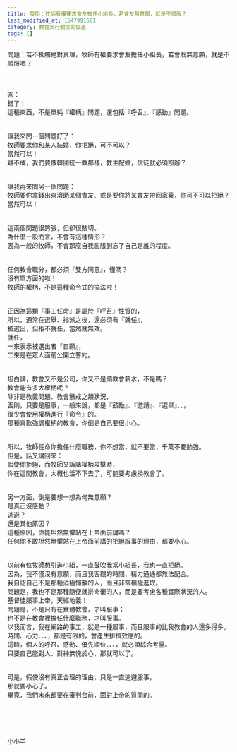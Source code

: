 ```yaml
---
title: 發問：牧師有權要求會友擔任小組長，若會友無意願，就是不順服？
last_modified_at: 1547991681
category: 教會流行觀念的偏差
tags: []
---
```


問題：若不牴觸絶對真理，牧師有權要求會友擔任小組長，若會友無意願，就是不順服嗎？<br><!--more--><br><br><br>答：<br>錯了！<br>這種東西，不是單純『權柄』問題，還包括『呼召』、『感動』問題。<br><br><br>讓我來問一個問題好了：<br>牧師要求你和某人結婚，你拒絕，可不可以？<br>當然可以！<br>難不成，我們要像韓國統一教那樣，教主配婚，信徒就必須照辦？<br> <br><br>讓我再來問另一個問題：<br>牧師要你拿錢出來濟助某個會友、或是要你將某會友帶回家養，你可不可以拒絕？<br>當然可以！<br> <br><br>這兩個問題很誇張，但卻很貼切。<br>為什麼一般而言，不會有這種情形？<br>因為一般的牧師，不會那麼自我膨脹到忘了自己是誰的程度。<br> <br><br>任何教會職分，都必須『雙方同意』，懂嗎？<br>沒有單方面的啦！<br>牧師的權柄，不是這種命令式的搞法啦！<br> <br><br>正因為這類『事工任命』是屬於『呼召』性質的，<br>所以，通常在選舉、指派之後，還必須有『就任』，<br>被選出，但拒不就任，當然就無效。<br>就任，<br>一來表示被選出者『自願』，<br>二來是在眾人面前公開立誓約。<br><br> <br>坦白講，教會又不是公司，你又不是領教會薪水，不是嗎？<br>教會能有多大權柄呢？<br>除非是教義問題、教會懲戒之類狀況，<br>否則，只要是服事，一般來說，都是『鼓勵』、『邀請』、『選舉』、、，<br>很少會使用權柄進行『命令』的。<br>那種喜歡強調權柄的教會，你倒是自己要很小心。<br><br><br>所以，牧師任命你擔任什麼職務，你不想當，就不要當，千萬不要勉強。<br>但是，話又講回來：<br>假使你拒絕，而牧師又訴諸權柄攻擊時，<br>你在這間教會，大概也活不下去了，可能要考慮換教會了。<br><br><br>另一方面，倒是要想一想為何無意願？<br>是真正沒感動？<br>逃避？<br>還是其他原因？<br>這種原因，你能坦然無懼站在上帝面前講嗎？<br>任何你不敢坦然無懼站在上帝面前講的拒絕服事的理由，都要小心。<br><br><br>以前有位牧師想引進小組，一直鼓吹我當小組長，我也一直拒絕。<br>因為，我不僅沒有意願，而且我客觀的時間、精力通通都無法配合。<br>我自認自己不是那種消極懶散的人，而且非常積極進取。<br>問題是，我也不是那種隨便就拼命衝的人，而是要考慮各種實際狀況的人。<br>基督徒服事上帝，天經地義！<br>問題是，不是只有在實體教會，才叫服事；<br>也不是在教會裡擔任什麼職務，才叫服事。<br>以我而言，我在網路的事工，就是一種服事，而且服事的比我教會的人還多得多。<br>時間、心力、、、，都是有限的，會產生排擠效應的。<br>這時，個人的呼召、感動、優先順位、、、，就必須綜合考量。<br>只要自己能對人、對神無愧於心，那就可以了。<br><br><br>可是，假使沒有真正合理的理由，只是一直逃避服事，<br>那就要小心了。<br>畢竟，我們未來都要在審判台前，面對上帝的質問的。<br><br><br><br><br><br>小小羊<br><br><br><br><br><br><br><br><br>
